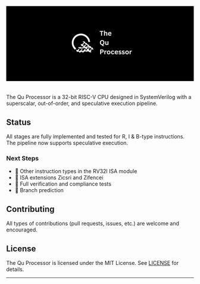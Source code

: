 <picture>
  <source
    srcset="docs/qu_banner_dark.svg"
    media="(prefers-color-scheme: dark)"
  />
  <source
    srcset="docs/qu_banner_light.svg"
    media="(prefers-color-scheme: light), (prefers-color-scheme: no-preference)"
  />
  <img src="docs/qu_banner_light.svg" alt="The Qu Processor README Top Banner" />
</picture><br /><br />

The Qu Processor is a 32-bit RISC-V CPU designed in SystemVerilog with a superscalar, out-of-order, and speculative execution pipeline.

## Status

All stages are fully implemented and tested for R, I & B-type instructions. The pipeline now supports speculative execution.

### Next Steps

- 🚧 Other instruction types in the RV32I ISA module
- 🚧 ISA extensions Zicsri and Zifencei
- 🚧 Full verification and compliance tests
- 🚧 Branch prediction

## Contributing

All types of contributions (pull requests, issues, etc.) are welcome and encouraged.

## License

The Qu Processor is licensed under the MIT License. See [LICENSE](LICENSE) for details.

---